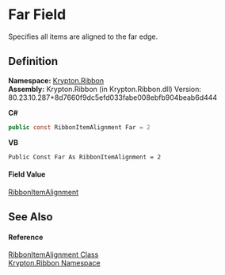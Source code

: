 # Far Field


Specifies all items are aligned to the far edge.



## Definition
**Namespace:** <a href="1e9bc734-cff9-e9b8-f013-94cdac669794.md">Krypton.Ribbon</a>  
**Assembly:** Krypton.Ribbon (in Krypton.Ribbon.dll) Version: 80.23.10.287+8d7660f9dc5efd033fabe008ebfb904beab6d444

**C#**
``` C#
public const RibbonItemAlignment Far = 2
```
**VB**
``` VB
Public Const Far As RibbonItemAlignment = 2
```



#### Field Value
<a href="4107c46b-4558-7ded-fa99-9b61580c356d.md">RibbonItemAlignment</a>

## See Also


#### Reference
<a href="4107c46b-4558-7ded-fa99-9b61580c356d.md">RibbonItemAlignment Class</a>  
<a href="1e9bc734-cff9-e9b8-f013-94cdac669794.md">Krypton.Ribbon Namespace</a>  
